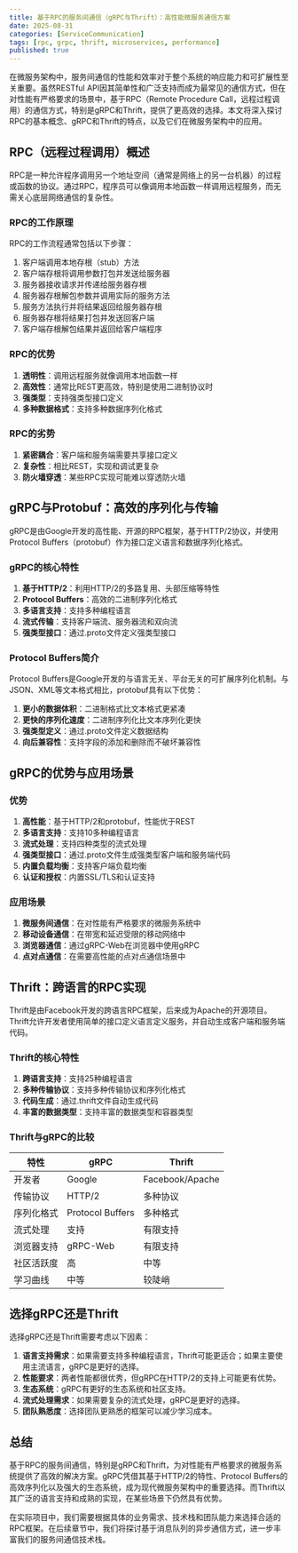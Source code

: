```yaml
---
title: 基于RPC的服务间通信（gRPC与Thrift）：高性能微服务通信方案
date: 2025-08-31
categories: [ServiceCommunication]
tags: [rpc, grpc, thrift, microservices, performance]
published: true
---
```


在微服务架构中，服务间通信的性能和效率对于整个系统的响应能力和可扩展性至关重要。虽然RESTful API因其简单性和广泛支持而成为最常见的通信方式，但在对性能有严格要求的场景中，基于RPC（Remote Procedure Call，远程过程调用）的通信方式，特别是gRPC和Thrift，提供了更高效的选择。本文将深入探讨RPC的基本概念、gRPC和Thrift的特点，以及它们在微服务架构中的应用。

## RPC（远程过程调用）概述

RPC是一种允许程序调用另一个地址空间（通常是网络上的另一台机器）的过程或函数的协议。通过RPC，程序员可以像调用本地函数一样调用远程服务，而无需关心底层网络通信的复杂性。

### RPC的工作原理

RPC的工作流程通常包括以下步骤：
1. 客户端调用本地存根（stub）方法
2. 客户端存根将调用参数打包并发送给服务器
3. 服务器接收请求并传递给服务器存根
4. 服务器存根解包参数并调用实际的服务方法
5. 服务方法执行并将结果返回给服务器存根
6. 服务器存根将结果打包并发送回客户端
7. 客户端存根解包结果并返回给客户端程序

### RPC的优势

1. **透明性**：调用远程服务就像调用本地函数一样
2. **高效性**：通常比REST更高效，特别是使用二进制协议时
3. **强类型**：支持强类型接口定义
4. **多种数据格式**：支持多种数据序列化格式

### RPC的劣势

1. **紧密耦合**：客户端和服务端需要共享接口定义
2. **复杂性**：相比REST，实现和调试更复杂
3. **防火墙穿透**：某些RPC实现可能难以穿透防火墙

## gRPC与Protobuf：高效的序列化与传输

gRPC是由Google开发的高性能、开源的RPC框架，基于HTTP/2协议，并使用Protocol Buffers（protobuf）作为接口定义语言和数据序列化格式。

### gRPC的核心特性

1. **基于HTTP/2**：利用HTTP/2的多路复用、头部压缩等特性
2. **Protocol Buffers**：高效的二进制序列化格式
3. **多语言支持**：支持多种编程语言
4. **流式传输**：支持客户端流、服务器流和双向流
5. **强类型接口**：通过.proto文件定义强类型接口

### Protocol Buffers简介

Protocol Buffers是Google开发的与语言无关、平台无关的可扩展序列化机制。与JSON、XML等文本格式相比，protobuf具有以下优势：

1. **更小的数据体积**：二进制格式比文本格式更紧凑
2. **更快的序列化速度**：二进制序列化比文本序列化更快
3. **强类型定义**：通过.proto文件定义数据结构
4. **向后兼容性**：支持字段的添加和删除而不破坏兼容性

## gRPC的优势与应用场景

### 优势

1. **高性能**：基于HTTP/2和protobuf，性能优于REST
2. **多语言支持**：支持10多种编程语言
3. **流式处理**：支持四种类型的流式处理
4. **强类型接口**：通过.proto文件生成强类型客户端和服务端代码
5. **内置负载均衡**：支持客户端负载均衡
6. **认证和授权**：内置SSL/TLS和认证支持

### 应用场景

1. **微服务间通信**：在对性能有严格要求的微服务系统中
2. **移动设备通信**：在带宽和延迟受限的移动网络中
3. **浏览器通信**：通过gRPC-Web在浏览器中使用gRPC
4. **点对点通信**：在需要高性能的点对点通信场景中

## Thrift：跨语言的RPC实现

Thrift是由Facebook开发的跨语言RPC框架，后来成为Apache的开源项目。Thrift允许开发者使用简单的接口定义语言定义服务，并自动生成客户端和服务端代码。

### Thrift的核心特性

1. **跨语言支持**：支持25种编程语言
2. **多种传输协议**：支持多种传输协议和序列化格式
3. **代码生成**：通过.thrift文件自动生成代码
4. **丰富的数据类型**：支持丰富的数据类型和容器类型

### Thrift与gRPC的比较

| 特性 | gRPC | Thrift |
|------|------|--------|
| 开发者 | Google | Facebook/Apache |
| 传输协议 | HTTP/2 | 多种协议 |
| 序列化格式 | Protocol Buffers | 多种格式 |
| 流式处理 | 支持 | 有限支持 |
| 浏览器支持 | gRPC-Web | 有限支持 |
| 社区活跃度 | 高 | 中等 |
| 学习曲线 | 中等 | 较陡峭 |

## 选择gRPC还是Thrift

选择gRPC还是Thrift需要考虑以下因素：

1. **语言支持需求**：如果需要支持多种编程语言，Thrift可能更适合；如果主要使用主流语言，gRPC是更好的选择。
2. **性能要求**：两者性能都很优秀，但gRPC在HTTP/2的支持上可能更有优势。
3. **生态系统**：gRPC有更好的生态系统和社区支持。
4. **流式处理需求**：如果需要复杂的流式处理，gRPC是更好的选择。
5. **团队熟悉度**：选择团队更熟悉的框架可以减少学习成本。

## 总结

基于RPC的服务间通信，特别是gRPC和Thrift，为对性能有严格要求的微服务系统提供了高效的解决方案。gRPC凭借其基于HTTP/2的特性、Protocol Buffers的高效序列化以及强大的生态系统，成为现代微服务架构中的重要选择。而Thrift以其广泛的语言支持和成熟的实现，在某些场景下仍然具有优势。

在实际项目中，我们需要根据具体的业务需求、技术栈和团队能力来选择合适的RPC框架。在后续章节中，我们将探讨基于消息队列的异步通信方式，进一步丰富我们的服务间通信技术栈。
